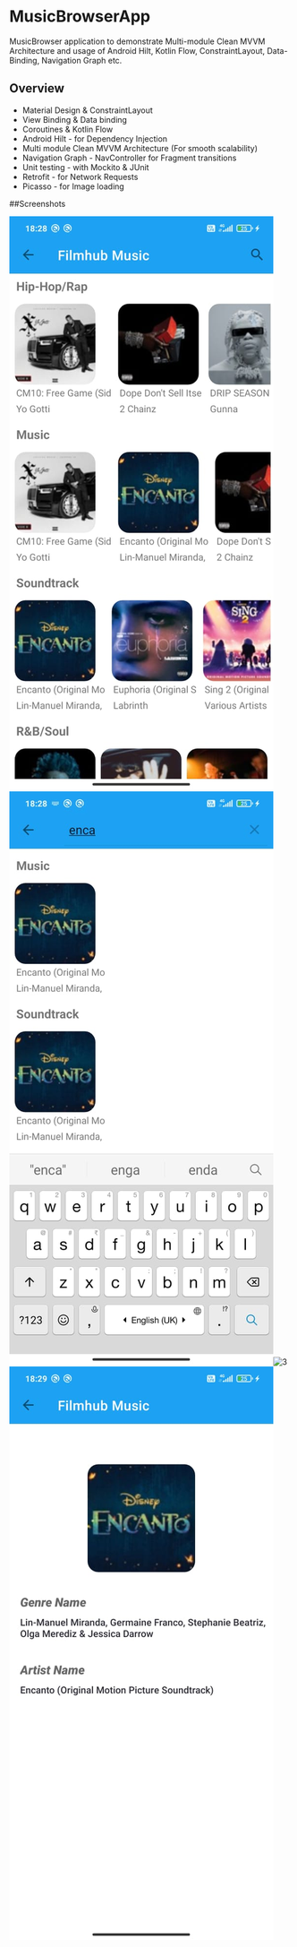 # MusicBrowserApp

MusicBrowser application to demonstrate Multi-module Clean MVVM Architecture and usage of Android Hilt,
Kotlin Flow, ConstraintLayout, Data-Binding, Navigation Graph etc.

## Overview

* Material Design & ConstraintLayout
* View Binding & Data binding
* Coroutines & Kotlin Flow
* Android Hilt - for Dependency Injection
* Multi module Clean MVVM Architecture (For smooth scalability)
* Navigation Graph - NavController for Fragment transitions
* Unit testing - with Mockito & JUnit
* Retrofit - for Network Requests
* Picasso - for Image loading

##Screenshots

![1](/screenshots/GenreListing.jpeg)![2](/screenshots/SearchResult.jpeg)![3](/screenshots/NoSearchResult.jpeg)![4](/screenshots/AlbumDetailScreen.jpeg)
